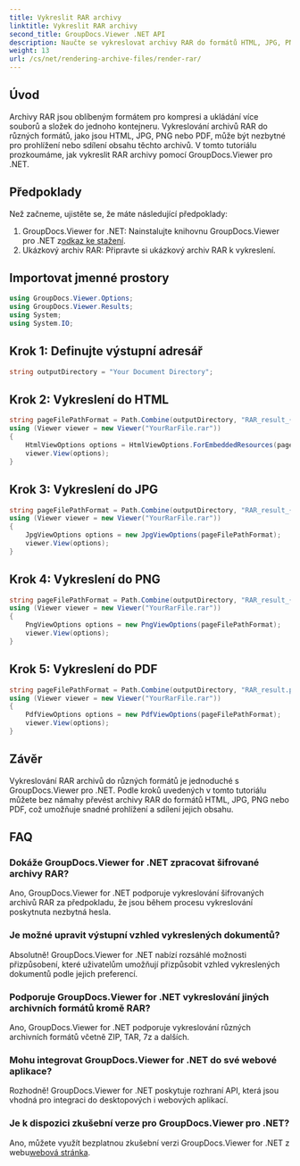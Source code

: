 ```yaml
---
title: Vykreslit RAR archivy
linktitle: Vykreslit RAR archivy
second_title: GroupDocs.Viewer .NET API
description: Naučte se vykreslovat archivy RAR do formátů HTML, JPG, PNG nebo PDF pomocí GroupDocs.Viewer pro .NET. Snadno prohlížejte a sdílejte obsah archivů RAR.
weight: 13
url: /cs/net/rendering-archive-files/render-rar/
---
```

## Úvod
Archivy RAR jsou oblíbeným formátem pro kompresi a ukládání více souborů a složek do jednoho kontejneru. Vykreslování archivů RAR do různých formátů, jako jsou HTML, JPG, PNG nebo PDF, může být nezbytné pro prohlížení nebo sdílení obsahu těchto archivů. V tomto tutoriálu prozkoumáme, jak vykreslit RAR archivy pomocí GroupDocs.Viewer pro .NET.
## Předpoklady
Než začneme, ujistěte se, že máte následující předpoklady:
1. GroupDocs.Viewer for .NET: Nainstalujte knihovnu GroupDocs.Viewer pro .NET z[odkaz ke stažení](https://releases.groupdocs.com/viewer/net/).
2. Ukázkový archiv RAR: Připravte si ukázkový archiv RAR k vykreslení.

## Importovat jmenné prostory
```csharp
using GroupDocs.Viewer.Options;
using GroupDocs.Viewer.Results;
using System;
using System.IO;
```
## Krok 1: Definujte výstupní adresář
```csharp
string outputDirectory = "Your Document Directory";
```
## Krok 2: Vykreslení do HTML
```csharp
string pageFilePathFormat = Path.Combine(outputDirectory, "RAR_result_{0}.html");
using (Viewer viewer = new Viewer("YourRarFile.rar"))
{
    HtmlViewOptions options = HtmlViewOptions.ForEmbeddedResources(pageFilePathFormat);
    viewer.View(options);
}
```
## Krok 3: Vykreslení do JPG
```csharp
string pageFilePathFormat = Path.Combine(outputDirectory, "RAR_result_{0}.jpg");
using (Viewer viewer = new Viewer("YourRarFile.rar"))
{
    JpgViewOptions options = new JpgViewOptions(pageFilePathFormat);
    viewer.View(options);
}
```
## Krok 4: Vykreslení do PNG
```csharp
string pageFilePathFormat = Path.Combine(outputDirectory, "RAR_result_{0}.png");
using (Viewer viewer = new Viewer("YourRarFile.rar"))
{
    PngViewOptions options = new PngViewOptions(pageFilePathFormat);
    viewer.View(options);
}
```
## Krok 5: Vykreslení do PDF
```csharp
string pageFilePathFormat = Path.Combine(outputDirectory, "RAR_result.pdf");
using (Viewer viewer = new Viewer("YourRarFile.rar"))
{
    PdfViewOptions options = new PdfViewOptions(pageFilePathFormat);
    viewer.View(options);
}
```

## Závěr
Vykreslování RAR archivů do různých formátů je jednoduché s GroupDocs.Viewer pro .NET. Podle kroků uvedených v tomto tutoriálu můžete bez námahy převést archivy RAR do formátů HTML, JPG, PNG nebo PDF, což umožňuje snadné prohlížení a sdílení jejich obsahu.
## FAQ
### Dokáže GroupDocs.Viewer for .NET zpracovat šifrované archivy RAR?
Ano, GroupDocs.Viewer for .NET podporuje vykreslování šifrovaných archivů RAR za předpokladu, že jsou během procesu vykreslování poskytnuta nezbytná hesla.
### Je možné upravit výstupní vzhled vykreslených dokumentů?
Absolutně! GroupDocs.Viewer for .NET nabízí rozsáhlé možnosti přizpůsobení, které uživatelům umožňují přizpůsobit vzhled vykreslených dokumentů podle jejich preferencí.
### Podporuje GroupDocs.Viewer for .NET vykreslování jiných archivních formátů kromě RAR?
Ano, GroupDocs.Viewer for .NET podporuje vykreslování různých archivních formátů včetně ZIP, TAR, 7z a dalších.
### Mohu integrovat GroupDocs.Viewer for .NET do své webové aplikace?
Rozhodně! GroupDocs.Viewer for .NET poskytuje rozhraní API, která jsou vhodná pro integraci do desktopových i webových aplikací.
### Je k dispozici zkušební verze pro GroupDocs.Viewer pro .NET?
 Ano, můžete využít bezplatnou zkušební verzi GroupDocs.Viewer for .NET z webu[webová stránka](https://releases.groupdocs.com/).